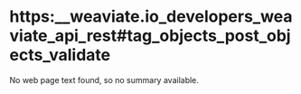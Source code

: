 # https:\_\_weaviate.io_developers_weaviate_api_rest#tag_objects_post_objects_validate

No web page text found, so no summary available.
